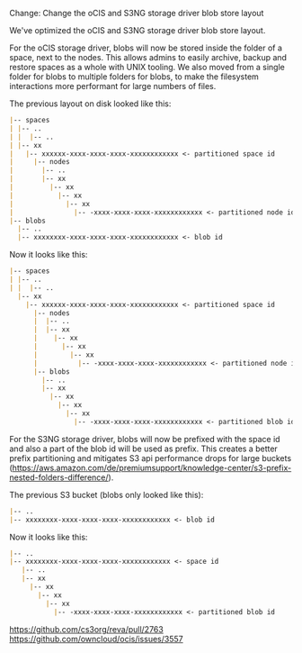 Change: Change the oCIS and S3NG  storage driver blob store layout

We've optimized the oCIS and S3NG storage driver blob store layout.

For the oCIS storage driver, blobs will now be stored inside the folder
of a space, next to the nodes. This allows admins to easily archive, backup and restore
spaces as a whole with UNIX tooling. We also moved from a single folder for blobs to
multiple folders for blobs, to make the filesystem interactions more performant for
large numbers of files.

The previous layout on disk looked like this:

```markdown
|-- spaces
| |-- ..
| |  |-- ..
| |-- xx
|   |-- xxxxxx-xxxx-xxxx-xxxx-xxxxxxxxxxxx <- partitioned space id
|     |-- nodes
|       |-- ..
|       |-- xx
|         |-- xx
|           |-- xx
|             |-- xx
|               |-- -xxxx-xxxx-xxxx-xxxxxxxxxxxx <- partitioned node id
|-- blobs
  |-- ..
  |-- xxxxxxxx-xxxx-xxxx-xxxx-xxxxxxxxxxxx <- blob id
```

Now it looks like this:

```markdown
|-- spaces
| |-- ..
| |  |-- ..
  |-- xx
    |-- xxxxxx-xxxx-xxxx-xxxx-xxxxxxxxxxxx <- partitioned space id
      |-- nodes
      |  |-- ..
      |  |-- xx
      |    |-- xx
      |      |-- xx
      |        |-- xx
      |          |-- -xxxx-xxxx-xxxx-xxxxxxxxxxxx <- partitioned node id
      |-- blobs
        |-- ..
        |-- xx
          |-- xx
            |-- xx
              |-- xx
                |-- -xxxx-xxxx-xxxx-xxxxxxxxxxxx <- partitioned blob id
```

For the S3NG storage driver, blobs will now be prefixed with the space id and
also a part of the blob id will be used as prefix. This creates a better prefix partitioning
and mitigates S3 api performance drops for large buckets (https://aws.amazon.com/de/premiumsupport/knowledge-center/s3-prefix-nested-folders-difference/).

The previous S3 bucket (blobs only looked like this):

```markdown
|-- ..
|-- xxxxxxxx-xxxx-xxxx-xxxx-xxxxxxxxxxxx <- blob id
```

Now it looks like this:

```markdown
|-- ..
|-- xxxxxxxx-xxxx-xxxx-xxxx-xxxxxxxxxxxx <- space id
   |-- ..
   |-- xx
     |-- xx
       |-- xx
         |-- xx
           |-- -xxxx-xxxx-xxxx-xxxxxxxxxxxx <- partitioned blob id
```

https://github.com/cs3org/reva/pull/2763
https://github.com/owncloud/ocis/issues/3557
